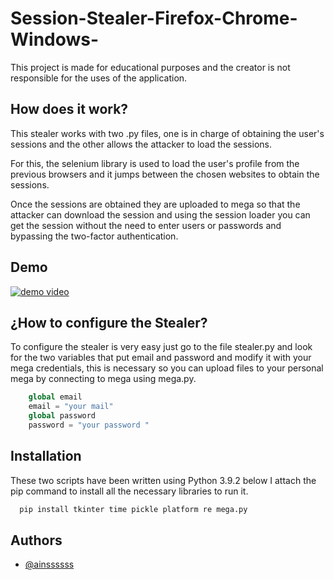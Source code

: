 # Session-Stealer-Firefox-Chrome-Windows-

This project is made for educational purposes and the creator is not responsible for the uses of the application.

## How does it work?

This stealer works with two .py files, one is in charge of obtaining the user's sessions and the other allows the attacker to load the sessions.

For this, the selenium library is used to load the user's profile from the previous browsers and it jumps between the chosen websites to obtain the sessions.

Once the sessions are obtained they are uploaded to mega so that the attacker can download the session and using the session loader you can get the session without the need to enter users or passwords and bypassing the two-factor authentication.


## Demo 
[![demo video](https://www.dsecctv.com/images/Demo%20clip%20icon%20md.png)](https://www.youtube.com/watch?v=vQ8_pBteLfM "Stealer Demo")


## ¿How to configure the Stealer?
To configure the stealer is very easy just go to the file stealer.py and look for the two variables that put email and password and modify it with your mega credentials, this is necessary so you can upload files to your personal mega by connecting to mega using mega.py.

```python
    global email
    email = "your mail"
    global password
    password = "your password "
```


## Installation

These two scripts have been written using Python 3.9.2 below I attach the pip command to install all the necessary libraries to run it.

```python
  pip install tkinter time pickle platform re mega.py

```
    


## Authors

- [@ainssssss](https://github.com/ainssssss)
